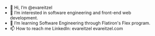 - 👋 Hi, I’m @evareitzel
- 👀 I’m interested in software engineering and front-end web development.
- 🌱 I’m learning Software Engineering through Flatiron's Flex program.
- 📫 How to reach me 
     LinkedIn: evareitzel
     evareitzel.com

<!---
evareitzel/evareitzel is a ✨ special ✨ repository because its `README.md` (this file) appears on your GitHub profile.
You can click the Preview link to take a look at your changes.

- 💞️ I’m looking to collaborate on ...
--->

